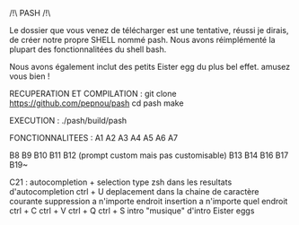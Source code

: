 /!\ PASH /!\

Le dossier que vous venez de télécharger est une tentative, réussi je dirais, de créer notre propre SHELL nommé pash.
Nous avons réimplémenté la plupart des fonctionnalitées du shell bash.

Nous avons également inclut des petits Eister egg du plus bel effet.
amusez vous bien !

RECUPERATION ET COMPILATION :
git clone https://github.com/pepnou/pash
cd pash
make

EXECUTION :
./pash/build/pash

FONCTIONNALITEES :
A1
A2
A3
A4
A5
A6
A7

B8
B9
B10
B11
B12 (prompt custom mais pas customisable)
B13
B14
B16
B17
B19~

C21 :
	autocompletion + selection type zsh dans les resultats d'autocompletion
	ctrl + U
	deplacement dans la chaine de caractère courante
	suppression a n'importe endroit
	insertion a n'importe quel endroit
	ctrl + C
	ctrl + V
	ctrl + Q
	ctrl + S
	intro
	"musique" d'intro
	Eister eggs
